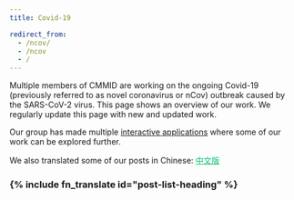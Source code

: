 ```yaml
---
title: Covid-19

redirect_from:
  - /ncov/
  - /ncov
  - /
---
```


Multiple members of CMMID are working on the ongoing Covid-19 (previously referred to as novel coronavirus or nCov) outbreak caused by the SARS-CoV-2 virus.
This page shows an overview of our work. We regularly update this page with new and updated work.

Our group has made multiple <a href="/visualisations" target="_blank">interactive applications</a> where some of our work can be explored further.

We also translated some of our posts in Chinese: <a style="color: #00BF6F;" title="中文版" href="/translations/zh-cn/topics/covid19/">中文版</a>

<h3>{% include fn_translate id="post-list-heading" %}</h3>
